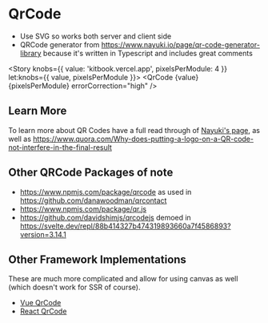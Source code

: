 <script lang="ts">
  import { Story } from 'kitbook';
  import QrCode from './QrCode.svelte';
  //https://livingdictionaries.app/akateko/entry/f8sRcwKS4nGeFjARVOW7
</script>

<!-- prettier-ignore -->
# QrCode

- Use SVG so works both server and client side
- QRCode generator from https://www.nayuki.io/page/qr-code-generator-library because it's written in Typescript and includes great comments

<Story knobs={{ value: 'kitbook.vercel.app', pixelsPerModule: 4 }} let:knobs={{ value, pixelsPerModule }}>
  <QrCode {value} {pixelsPerModule} errorCorrection="high" />
</Story>

<!-- prettier-ignore -->
## Learn More

To learn more about QR Codes have a full read through of [Nayuki's page](https://www.nayuki.io/page/qr-code-generator-library), as well as https://www.quora.com/Why-does-putting-a-logo-on-a-QR-code-not-interfere-in-the-final-result

## Other QRCode Packages of note

- https://www.npmjs.com/package/qrcode as used in https://github.com/danawoodman/qrcontact
- https://www.npmjs.com/package/qr.js
- https://github.com/davidshimjs/qrcodejs demoed in https://svelte.dev/repl/88b414327b474319893660a7f4586893?version=3.14.1

## Other Framework Implementations

These are much more complicated and allow for using canvas as well (which doesn't work for SSR of course).

- [Vue QrCode](https://github.com/scopewu/qrcode.vue/blob/main/src/index.ts)
- [React QrCode](https://github.com/zpao/qrcode.react/blob/trunk/src/index.tsx)
